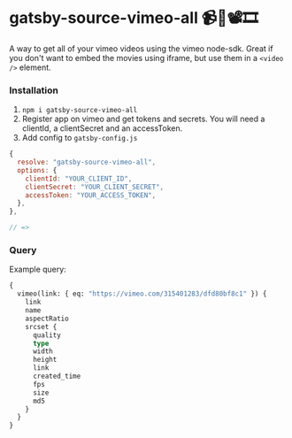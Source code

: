 # gatsby-source-vimeo-all 📹🎥📽️🎞️

A way to get all of your vimeo videos using the vimeo node-sdk.
Great if you don't want to embed the movies using iframe, but use them in a `<video />` element.

### Installation

1. `npm i gatsby-source-vimeo-all`
2. Register app on vimeo and get tokens and secrets. You will need a clientId, a clientSecret and an accessToken.
3. Add config to `gatsby-config.js`

```js
{
  resolve: "gatsby-source-vimeo-all",
  options: {
    clientId: "YOUR_CLIENT_ID",
    clientSecret: "YOUR_CLIENT_SECRET",
    accessToken: "YOUR_ACCESS_TOKEN",
  },
},

// =>


```

### Query

Example query:

```graphql
{
  vimeo(link: { eq: "https://vimeo.com/315401283/dfd80bf8c1" }) {
    link
    name
    aspectRatio
    srcset {
      quality
      type
      width
      height
      link
      created_time
      fps
      size
      md5
    }
  }
}
```

